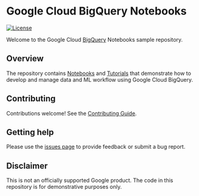# Google Cloud BigQuery Notebooks

[![License](https://img.shields.io/badge/License-Apache%202.0-blue.svg)](LICENSE)

Welcome to the Google Cloud [BigQuery](https://cloud.google.com/vertex-ai/docs/) Notebooks sample repository.

## Overview

The repository contains [Notebooks](https://github.com/GoogleCloudPlatform/vertex-ai-samples/tree/main/notebooks) and [Tutorials](https://github.com/GoogleCloudPlatform/vertex-ai-samples/tree/main/tutorials) that demonstrate how to develop and manage data and ML workflow using Google Cloud BigQuery. 

## Contributing

Contributions welcome! See the [Contributing Guide](https://github.com/GoogleCloudPlatform/vertex-ai-samples/blob/main/docs/contributing.md).

## Getting help

Please use the [issues page](https://github.com/GoogleCloudPlatform/vertex-ai-samples/issues) to provide feedback or submit a bug report.

## Disclaimer
This is not an officially supported Google product. The code in this repository is for demonstrative purposes only.
